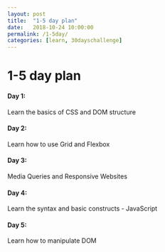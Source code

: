 ```yaml
---
layout: post
title:  "1-5 day plan"
date:   2018-10-24 10:00:00
permalink: /1-5day/
categories: [learn, 30dayschallenge]
---
```

# 1-5 day plan

#### Day 1:
Learn the basics of CSS and DOM structure

#### Day 2:
Learn how to use Grid and Flexbox

#### Day 3:
Media Queries and Responsive Websites

#### Day 4:
Learn the syntax and basic constructs - JavaScript

#### Day 5:
Learn how to manipulate DOM